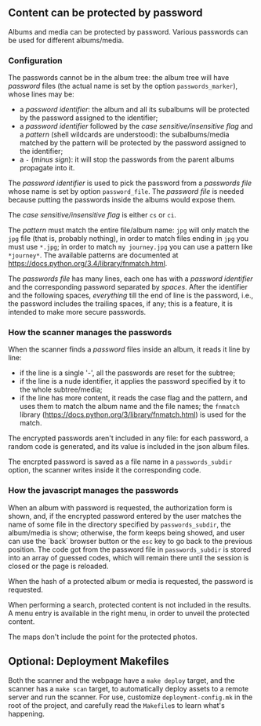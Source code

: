 ## Content can be protected by password

Albums and media can be protected by password. Various passwords can be used for different albums/media.

### Configuration

The passwords cannot be in the album tree: the album tree will have _password_ files (the actual name is set by the option `passwords_marker`), whose lines may be:

* a _password identifier_: the album and all its subalbums will be protected by the password assigned to the identifier;
* a _password identifier_ followed by the _case sensitive/insensitive flag_ and a _pattern_ (shell wildcards are understood): the subalbums/media matched by the pattern will be protected by the password assigned to the identifier;
* a `-` (_minus sign_): it will stop the passwords from the parent albums propagate into it.

The _password identifier_ is used to pick the password from a _passwords file_ whose name is set by option `password_file`. The _password file_ is needed because putting the passwords inside the albums would expose them.

The _case sensitive/insensitive flag_ is either `cs` or `ci`.

The _pattern_ must match the entire file/album name: `jpg` will only match the `jpg` file (that is, probably nothing), in order to match files ending in `jpg` you must use `*.jpg`; in order to match `my journey.jpg` you can use a pattern like `*journey*`. The available patterns are documented at https://docs.python.org/3.4/library/fnmatch.html.

The _passwords file_ has many lines, each one has with a _password identifier_ and the corresponding password separated by _spaces_. After the identifier and the following spaces, _everything_ till the end of line is the password, i.e., the password includes the trailing spaces, if any; this is a feature, it is intended to make more secure passwords.

### How the scanner manages the passwords

When the scanner finds a _password_ files inside an album, it reads it line by line:

* if the line is a single '-', all the passwords are reset for the subtree;
* if the line is a nude identifier, it applies the password specified by it to the whole subtree/media;
* if the line has more content, it reads the case flag and the pattern, and uses them to match the album name and the file names; the `fnmatch` library (https://docs.python.org/3/library/fnmatch.html) is used for the match.

The encrypted passwords aren't included in any file: for each password, a random code is generated, and its value is included in the json album files.

The encrpted password is saved as a file name in a `passwords_subdir` option, the scanner writes inside it the corresponding code.

### How the javascript manages the passwords

When an album with password is requested, the authorization form is shown, and, if the encrypted password entered by the user matches the name of some file in the directory specified by `passwords_subdir`, the album/media is show; otherwise, the form keeps being showed, and user can use the ´back´ browser button or the `esc` key to go back to the previous position. The code got from the password file in `passwords_subdir` is stored into an array of guessed codes, which will remain there until the session is closed or the page is reloaded.

When the hash of a protected album or media is requested, the password is requested.

When performing a search, protected content is not included in the results. A menu entry is available in the right menu, in order to unveil the protected content.

The maps don't include the point for the protected photos.

## Optional: Deployment Makefiles

Both the scanner and the webpage have a `make deploy` target, and the scanner has a `make scan` target, to automatically deploy assets to a remote server and run the scanner. For use, customize `deployment-config.mk` in the root of the project, and carefully read the `Makefile`s to learn what's happening.
